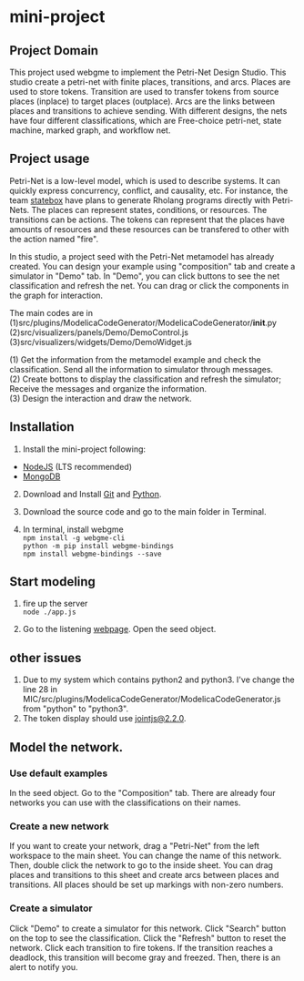 # mini-project

## Project Domain
This project used webgme to implement the Petri-Net Design Studio. This studio create a petri-net with finite places, transitions, and arcs. Places are used to store tokens. Transition are used to transfer tokens from source places (inplace) to target places (outplace). Arcs are the links between places and transitions to achieve sending. With different designs, the nets have four different classifications, which are Free-choice petri-net, state machine, marked graph, and workflow net. 

## Project usage
Petri-Net is a low-level model, which is used to describe systems. It can quickly express concurrency, conflict, and causality, etc. For instance, the team [statebox]( statebox.org/) have plans to generate Rholang programs directly with Petri-Nets. The places can represent states, conditions, or resources. The transitions can be actions. The tokens can represent that the places have amounts of resources and these resources can be transfered to other with the action named "fire". 

In this studio, a project seed with the Petri-Net metamodel has already created. You can design your example using "composition" tab and create a simulator in "Demo" tab. In "Demo", you can click buttons to see the net classification and refresh the net. You can drag or click the components in the graph for interaction.

The main codes are in\
(1)src/plugins/ModelicaCodeGenerator/ModelicaCodeGenerator/__init__.py\
(2)src/visualizers/panels/Demo/DemoControl.js\
(3)src/visualizers/widgets/Demo/DemoWidget.js

(1) Get the information from the metamodel example and check the classification. Send all the information to simulator through messages.\
(2) Create bottons to display the classification and refresh the simulator; Receive the messages and organize the information.\
(3) Design the interaction and draw the network.

## Installation
1. Install the mini-project following:
- [NodeJS](https://nodejs.org/en/) (LTS recommended)
- [MongoDB](https://www.mongodb.com/)

2. Download and Install [Git](https://git-scm.com/downloads) and [Python](https://www.python.org/downloads/).

3. Download the source code and go to the main folder in Terminal.

3. In terminal, install webgme \
  `npm install -g webgme-cli`\
  `python -m pip install webgme-bindings`\
  `npm install webgme-bindings --save`


## Start modeling
1. fire up the server\
  `node ./app.js`
  
2. Go to the listening [webpage](localhost:8888). Open the seed object.


## other issues
1. Due to my system which contains python2 and python3. I've change the line 28 in MIC/src/plugins/ModelicaCodeGenerator/ModelicaCodeGenerator.js from "python" to "python3".
2. The token display should use jointjs@2.2.0.


## Model the network.
### Use default examples
In the seed object. Go to the "Composition" tab. There are already four networks you can use with the classifications on their names.

### Create a new network
If you want to create your network, drag a "Petri-Net" from the left workspace to the main sheet. You can change the name of this network. Then, double click the network to go to the inside sheet. You can drag places and transitions to this sheet and create arcs between places and transitions. All places should be set up markings with non-zero numbers.

### Create a simulator
Click "Demo" to create a simulator for this network. Click "Search" button on the top to see the classification. Click the "Refresh" button to reset the network. Click each transition to fire tokens. If the transition reaches a deadlock, this transition will become gray and freezed. Then, there is an alert to notify you. 







